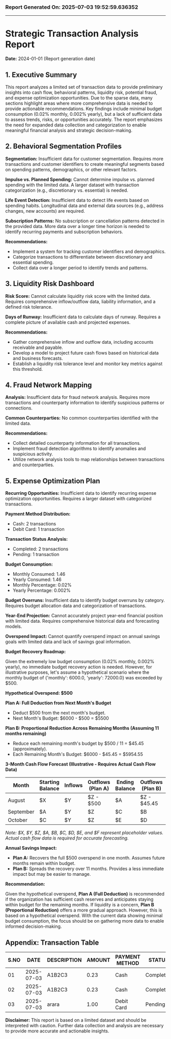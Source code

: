 ### Report Generated On: 2025-07-03 19:52:59.636352 

--- 

# Strategic Transaction Analysis Report

**Date:** 2024-01-01 (Report generation date)

## 1. Executive Summary

This report analyzes a limited set of transaction data to provide preliminary insights into cash flow, behavioral patterns, liquidity risk, potential fraud, and expense optimization opportunities.  Due to the sparse data, many sections highlight areas where more comprehensive data is needed to provide actionable recommendations. Key findings include minimal budget consumption (0.02% monthly, 0.002% yearly), but a lack of sufficient data to assess trends, risks, or opportunities accurately. The report emphasizes the need for expanded data collection and categorization to enable meaningful financial analysis and strategic decision-making.

## 2. Behavioral Segmentation Profiles

**Segmentation:** Insufficient data for customer segmentation. Requires more transactions and customer identifiers to create meaningful segments based on spending patterns, demographics, or other relevant factors.

**Impulse vs. Planned Spending:** Cannot determine impulse vs. planned spending with the limited data.  A larger dataset with transaction categorization (e.g., discretionary vs. essential) is needed.

**Life Event Detection:** Insufficient data to detect life events based on spending habits.  Longitudinal data and external data sources (e.g., address changes, new accounts) are required.

**Subscription Patterns:** No subscription or cancellation patterns detected in the provided data.  More data over a longer time horizon is needed to identify recurring payments and subscription behaviors.

**Recommendations:**

*   Implement a system for tracking customer identifiers and demographics.
*   Categorize transactions to differentiate between discretionary and essential spending.
*   Collect data over a longer period to identify trends and patterns.

## 3. Liquidity Risk Dashboard

**Risk Score:** Cannot calculate liquidity risk score with the limited data. Requires comprehensive inflow/outflow data, liability information, and a defined risk tolerance.

**Days of Runway:** Insufficient data to calculate days of runway. Requires a complete picture of available cash and projected expenses.

**Recommendations:**

*   Gather comprehensive inflow and outflow data, including accounts receivable and payable.
*   Develop a model to project future cash flows based on historical data and business forecasts.
*   Establish a liquidity risk tolerance level and monitor key metrics against this threshold.

## 4. Fraud Network Mapping

**Analysis:** Insufficient data for fraud network analysis. Requires more transactions and counterparty information to identify suspicious patterns or connections.

**Common Counterparties:** No common counterparties identified with the limited data.

**Recommendations:**

*   Collect detailed counterparty information for all transactions.
*   Implement fraud detection algorithms to identify anomalies and suspicious activity.
*   Utilize network analysis tools to map relationships between transactions and counterparties.

## 5. Expense Optimization Plan

**Recurring Opportunities:** Insufficient data to identify recurring expense optimization opportunities.  Requires a larger dataset with categorized transactions.

**Payment Method Distribution:**

*   Cash: 2 transactions
*   Debit Card: 1 transaction

**Transaction Status Analysis:**

*   Completed: 2 transactions
*   Pending: 1 transaction

**Budget Consumption:**

*   Monthly Consumed: 1.46
*   Yearly Consumed: 1.46
*   Monthly Percentage: 0.02%
*   Yearly Percentage: 0.002%

**Budget Overruns:** Insufficient data to identify budget overruns by category. Requires budget allocation data and categorization of transactions.

**Year-End Projection:** Cannot accurately project year-end financial position with limited data. Requires comprehensive historical data and forecasting models.

**Overspend Impact:** Cannot quantify overspend impact on annual savings goals with limited data and lack of savings goal information.

**Budget Recovery Roadmap:**

Given the extremely low budget consumption (0.02% monthly, 0.002% yearly), no immediate budget recovery action is needed. However, for illustrative purposes, let's assume a hypothetical scenario where the monthly budget of {'monthly': 6000.0, 'yearly': 72000.0} was exceeded by $500.

**Hypothetical Overspend: $500**

**Plan A: Full Deduction from Next Month's Budget**

*   Deduct $500 from the next month's budget.
*   Next Month's Budget: $6000 - $500 = $5500

**Plan B: Proportional Reduction Across Remaining Months (Assuming 11 months remaining)**

*   Reduce each remaining month's budget by $500 / 11 = $45.45 (approximately).
*   Each Remaining Month's Budget: $6000 - $45.45 = $5954.55

**3-Month Cash Flow Forecast (Illustrative - Requires Actual Cash Flow Data)**

| Month     | Starting Balance | Inflows | Outflows (Plan A) | Ending Balance | Outflows (Plan B) | Ending Balance |
| --------- | ---------------- | ------- | ----------------- | -------------- | ----------------- | -------------- |
| August    | $X               | $Y      | $Z - $500        | $A             | $Z - $45.45       | $B             |
| September | $A               | $Y      | $Z               | $C             | $B                | $D             |
| October   | $C               | $Y      | $Z               | $E             | $D                | $F             |

*Note: $X, $Y, $Z, $A, $B, $C, $D, $E, and $F represent placeholder values. Actual cash flow data is required for accurate forecasting.*

**Annual Savings Impact:**

*   **Plan A:** Recovers the full $500 overspend in one month.  Assumes future months remain within budget.
*   **Plan B:** Spreads the recovery over 11 months.  Provides a less immediate impact but may be easier to manage.

**Recommendation:**

Given the hypothetical overspend, **Plan A (Full Deduction)** is recommended if the organization has sufficient cash reserves and anticipates staying within budget for the remaining months. If liquidity is a concern, **Plan B (Proportional Reduction)** offers a more gradual approach. However, this is based on a hypothetical overspend. With the current data showing minimal budget consumption, the focus should be on gathering more data to enable informed decision-making.

## Appendix: Transaction Table

| S.NO | DATE       | DESCRIPTION | AMOUNT | PAYMENT METHOD | STATUS    | NOTES      |
| ---- | ---------- | ----------- | ------ | -------------- | --------- | ---------- |
| 01   | 2025-07-03 | A1B2C3      | 0.23   | Cash           | Completed | -------    |
| 02   | 2025-07-03 | A1B2C3      | 0.23   | Cash           | Completed | -------    |
| 03   | 2025-07-03 | arara       | 1.00   | Debit Card     | Pending   | dbcfjhrbf  |

**Disclaimer:** This report is based on a limited dataset and should be interpreted with caution. Further data collection and analysis are necessary to provide more accurate and actionable insights.
